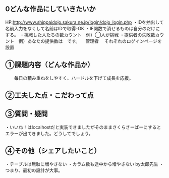 ## 0どんな作品にしていきたいか
HP:http://www.shippaidojo.sakura.ne.jp/login/dojo_login.php
  ・IDを抽出して名前入力をなくして名前はIDで取得-OK
  ・IF関数で消せるものは自分のだけにする。
  ・挑戦した人たちの数カウント　例）◯人が挑戦
  ・提供者の失敗数カウント　例）あなたの提供数は　です。
  　管理者
  　それぞれのログインページを設置
  　
## ①課題内容（どんな作品か）
　　毎日の積み重ねをしやすく、ハードルを下げて成長を応援。
## ②工夫した点・こだわって点

## ③質問・疑問
  ・いいね！はlocalhostだと実装できましたがそのままさくらさーばーにするとエラーが出てきました。どうしてでしょう。

## ④その他（シェアしたいこと）
・テーブルは無駄に増やさない
・カラム数も途中から増やさない by太郎先生
・つまり、最初の設計が大事。